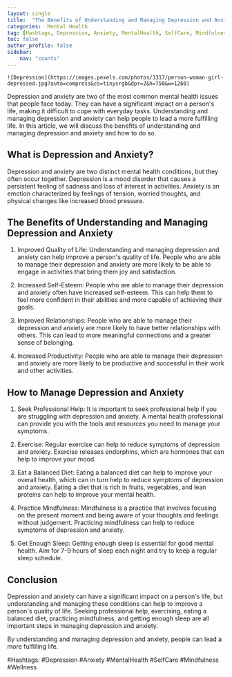```yaml
---
layout: single
title:  "The Benefits of Understanding and Managing Depression and Anxiety"
categories:  Mental Health
tag: [Hashtags, Depression, Anxiety, MentalHealth, SelfCare, Mindfulness, Wellness, ]
toc: false
author_profile: false
sidebar:
    nav: "counts"
---
```

    ![Depression](https://images.pexels.com/photos/3317/person-woman-girl-depressed.jpg?auto=compress&cs=tinysrgb&dpr=2&h=750&w=1260)

Depression and anxiety are two of the most common mental health issues that people face today. They can have a significant impact on a person's life, making it difficult to cope with everyday tasks. Understanding and managing depression and anxiety can help people to lead a more fulfilling life. In this article, we will discuss the benefits of understanding and managing depression and anxiety and how to do so.

## What is Depression and Anxiety?

Depression and anxiety are two distinct mental health conditions, but they often occur together. Depression is a mood disorder that causes a persistent feeling of sadness and loss of interest in activities. Anxiety is an emotion characterized by feelings of tension, worried thoughts, and physical changes like increased blood pressure.

## The Benefits of Understanding and Managing Depression and Anxiety

1. Improved Quality of Life: Understanding and managing depression and anxiety can help improve a person's quality of life. People who are able to manage their depression and anxiety are more likely to be able to engage in activities that bring them joy and satisfaction.

2. Increased Self-Esteem: People who are able to manage their depression and anxiety often have increased self-esteem. This can help them to feel more confident in their abilities and more capable of achieving their goals.

3. Improved Relationships: People who are able to manage their depression and anxiety are more likely to have better relationships with others. This can lead to more meaningful connections and a greater sense of belonging.

4. Increased Productivity: People who are able to manage their depression and anxiety are more likely to be productive and successful in their work and other activities.

## How to Manage Depression and Anxiety

1. Seek Professional Help: It is important to seek professional help if you are struggling with depression and anxiety. A mental health professional can provide you with the tools and resources you need to manage your symptoms.

2. Exercise: Regular exercise can help to reduce symptoms of depression and anxiety. Exercise releases endorphins, which are hormones that can help to improve your mood.

3. Eat a Balanced Diet: Eating a balanced diet can help to improve your overall health, which can in turn help to reduce symptoms of depression and anxiety. Eating a diet that is rich in fruits, vegetables, and lean proteins can help to improve your mental health.

4. Practice Mindfulness: Mindfulness is a practice that involves focusing on the present moment and being aware of your thoughts and feelings without judgement. Practicing mindfulness can help to reduce symptoms of depression and anxiety.

5. Get Enough Sleep: Getting enough sleep is essential for good mental health. Aim for 7-9 hours of sleep each night and try to keep a regular sleep schedule.

## Conclusion

Depression and anxiety can have a significant impact on a person's life, but understanding and managing these conditions can help to improve a person's quality of life. Seeking professional help, exercising, eating a balanced diet, practicing mindfulness, and getting enough sleep are all important steps in managing depression and anxiety.

By understanding and managing depression and anxiety, people can lead a more fulfilling life.

#Hashtags:
#Depression #Anxiety #MentalHealth #SelfCare #Mindfulness #Wellness